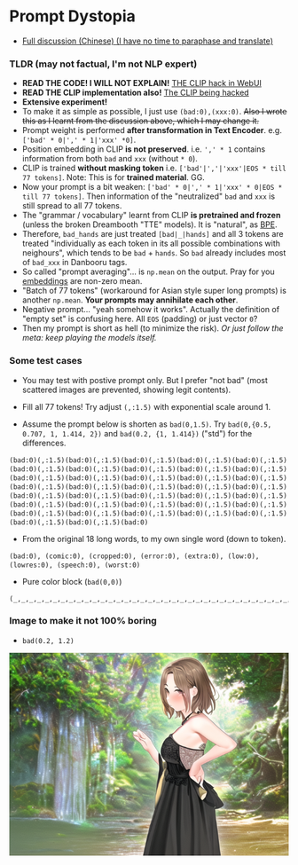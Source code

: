 # Prompt Dystopia #

- [Full discussion (Chinese) (I have no time to paraphase and translate)](https://discord.com/channels/1033769426216046622/1033771987450994718/1077260057743462472)

### TLDR (may not factual, I'm not NLP expert)  ###

- **READ THE CODE! I WILL NOT EXPLAIN!** [THE CLIP hack in WebUI](https://github.com/AUTOMATIC1111/stable-diffusion-webui/blob/master/modules/sd_hijack_clip.py)
- **READ THE CLIP implementation also!** [The CLIP being hacked](https://huggingface.co/transformers/v4.8.0/model_doc/clip.html)
- **Extensive experiment!**
- To make it as simple as possible, I just use `(bad:0),(xxx:0)`. ~~Also I wrote this as I learnt from the discussion above, which I may change it.~~
- Prompt weight is performed **after transformation in Text Encoder**. e.g. `['bad' * 0|',' * 1|'xxx' *0]`.
- Position embedding in CLIP **is not preserved**. i.e. `',' * 1` contains information from both `bad` and `xxx` (without `* 0`).
- CLIP is trained **without masking token** i.e. `['bad'|','|'xxx'|EOS * till 77 tokens]`. Note: This is for **trained material**. GG.
- Now your prompt is a bit weaken: `['bad' * 0|',' * 1|'xxx' * 0|EOS * till 77 tokens]`. Then information of the "neutralized" `bad` and `xxx` is still spread to all 77 tokens.
- The "grammar / vocabulary" learnt from CLIP **is pretrained and frozen** (unless the broken Dreambooth "TTE" models). It is "natural", as [BPE](https://en.wikipedia.org/wiki/Byte_pair_encoding). 
- Therefore, `bad_hands` are just treated `[bad|_|hands]` and all 3 tokens are treated "individually as each token in its all possible combinations with neighours", which tends to be `bad` + `hands`. So `bad` already includes most of `bad_xxx` in Danbooru tags. 
- So called "prompt averaging"... is `np.mean` on the output. Pray for you [embeddings](https://www.tensorflow.org/text/guide/word_embeddings) are non-zero mean.
- "Batch of 77 tokens" (workaround for Asian style super long prompts) is another `np.mean`. **Your prompts may annihilate each other**.
- Negative prompt... "yeah somehow it works". Actually the definition of "empty set" is confusing here. All `EOS` (padding) or just vector `0`?
- Then my prompt is short as hell (to minimize the risk). *Or just follow the meta: keep playing the models itself.*

### Some test cases ###

- You may test with postive prompt only. But I prefer "not bad" (most scattered images are prevented, showing legit contents).

- Fill all 77 tokens! Try adjust `(,:1.5)` with exponential scale around 1.
- Assume the prompt below is shorten as `bad(0,1.5)`. Try `bad(0,{0.5, 0.707, 1, 1.414, 2})` and `bad(0.2, {1, 1.414})` ("std") for the differences.  

```
(bad:0)(,:1.5)(bad:0)(,:1.5)(bad:0)(,:1.5)(bad:0)(,:1.5)(bad:0)(,:1.5)(bad:0)(,:1.5)(bad:0)(,:1.5)(bad:0)(,:1.5)(bad:0)(,:1.5)(bad:0)(,:1.5)(bad:0)(,:1.5)(bad:0)(,:1.5)(bad:0)(,:1.5)(bad:0)(,:1.5)(bad:0)(,:1.5)(bad:0)(,:1.5)(bad:0)(,:1.5)(bad:0)(,:1.5)(bad:0)(,:1.5)(bad:0)(,:1.5)(bad:0)(,:1.5)(bad:0)(,:1.5)(bad:0)(,:1.5)(bad:0)(,:1.5)(bad:0)(,:1.5)(bad:0)(,:1.5)(bad:0)(,:1.5)(bad:0)(,:1.5)(bad:0)(,:1.5)(bad:0)(,:1.5)(bad:0)(,:1.5)(bad:0)(,:1.5)(bad:0)(,:1.5)(bad:0)(,:1.5)(bad:0)(,:1.5)(bad:0)(,:1.5)(bad:0)(,:1.5)(bad:0)
```

- From the original 18 long words, to my own single word (down to token).

```
(bad:0), (comic:0), (cropped:0), (error:0), (extra:0), (low:0), (lowres:0), (speech:0), (worst:0)
```

- Pure color block (`bad(0,0)`)

```
(_,_,_,_,_,_,_,_,_,_,_,_,_,_,_,_,_,_,_,_,_,_,_,_,_,_,_,_,_,_,_,_,_,_,_,_,_,_,_:0)
```

### Image to make it not 100% boring ###

- `bad(0.2, 1.2)`

![img/07248-2023-02-21_89d59c3dde_NAI-latest-ema-only_3448857685-704x512.png](img/07248-2023-02-21_89d59c3dde_NAI-latest-ema-only_3448857685-704x512.png)
